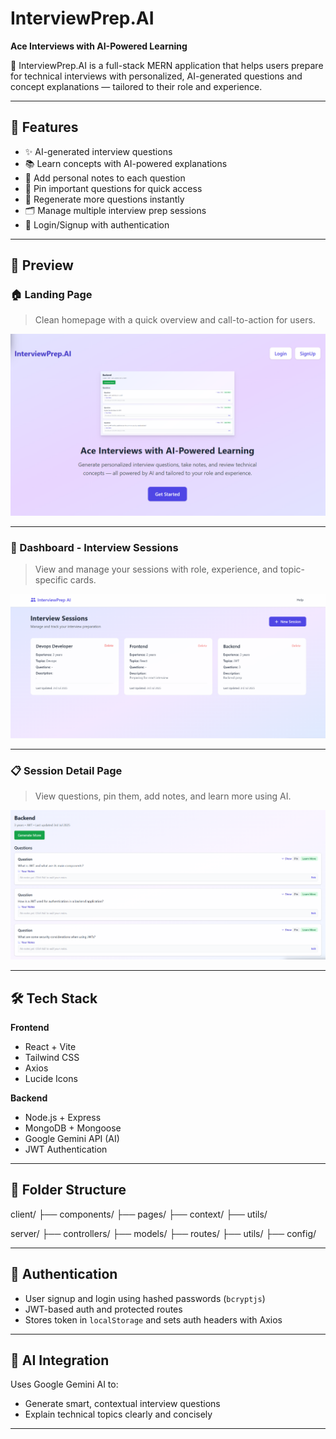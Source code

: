 # InterviewPrep.AI

**Ace Interviews with AI-Powered Learning**

🚀 InterviewPrep.AI is a full-stack MERN application that helps users prepare for technical interviews with personalized, AI-generated questions and concept explanations — tailored to their role and experience.

---

## 🧠 Features

- ✨ AI-generated interview questions
- 📚 Learn concepts with AI-powered explanations
- 📝 Add personal notes to each question
- 📌 Pin important questions for quick access
- 🔁 Regenerate more questions instantly
- 🗂️ Manage multiple interview prep sessions
- 🔐 Login/Signup with authentication

---

## 📸 Preview

### 🏠 Landing Page

> Clean homepage with a quick overview and call-to-action for users.

![Landing Page](./assets/screenshots/landing-page.png)

---

### 📅 Dashboard - Interview Sessions

> View and manage your sessions with role, experience, and topic-specific cards.

![Dashboard](./assets/screenshots/dashboard.png)

---

### 📋 Session Detail Page

> View questions, pin them, add notes, and learn more using AI.

![Session Detail](./assets/screenshots/session-detail.png)

---

## 🛠️ Tech Stack

**Frontend**
- React + Vite
- Tailwind CSS
- Axios
- Lucide Icons

**Backend**
- Node.js + Express
- MongoDB + Mongoose
- Google Gemini API (AI)
- JWT Authentication

---

## 📁 Folder Structure

client/
├── components/
├── pages/
├── context/
├── utils/

server/
├── controllers/
├── models/
├── routes/
├── utils/
├── config/


---

## 🔐 Authentication

- User signup and login using hashed passwords (`bcryptjs`)
- JWT-based auth and protected routes
- Stores token in `localStorage` and sets auth headers with Axios

---

## 🤖 AI Integration

Uses Google Gemini AI to:
- Generate smart, contextual interview questions
- Explain technical topics clearly and concisely

---

